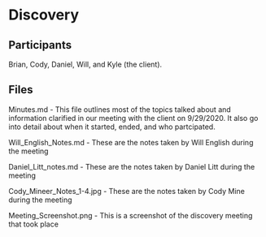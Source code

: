 # Discovery

## Participants
Brian, Cody, Daniel, Will, and Kyle (the client).

## Files
Minutes.md - This file outlines most of the topics talked about and information clarified in our meeting with the client on 9/29/2020. It also go into detail about when it started, ended, and who partcipated.

Will_English_Notes.md - These are the notes taken by Will English during the meeting

Daniel_Litt_notes.md - These are the notes taken by Daniel Litt during the meeting

Cody_Mineer_Notes_1-4.jpg - These are the notes taken by Cody Mine during the meeting

Meeting_Screenshot.png - This is a screenshot of the discovery meeting that took place
